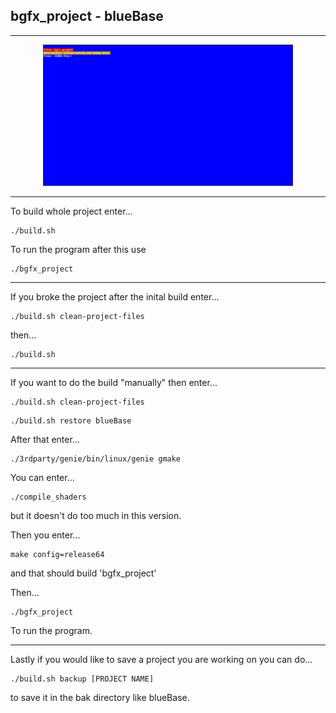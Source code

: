 ## bgfx_project - blueBase
-------------------------------------
<p align="center">
<img src="https://github.com/1z-z1/blueBase/blob/main/readmepreviewpic.png" width="400" />
</p>

-------------------------------------
To build whole project enter...
```
./build.sh
```
To run the program after this use
```
./bgfx_project
```
-------------------------------------
If you broke the project after the inital build enter...
```
./build.sh clean-project-files
```
then...
```
./build.sh
```
-------------------------------------
If you want to do the build "manually" then enter...
```
./build.sh clean-project-files
```
```
./build.sh restore blueBase
```
After that enter...
```
./3rdparty/genie/bin/linux/genie gmake
```
You can enter...
```
./compile_shaders 
```
but it doesn't do too much in this version.

Then you enter...
```
make config=release64 
```
and that should build 'bgfx_project'

Then...
```
./bgfx_project
```
To run the program.

-------------------------------------
Lastly if you would like to save a project you are working on you can do...
```
./build.sh backup [PROJECT NAME]
```
to save it in the bak directory like blueBase.
